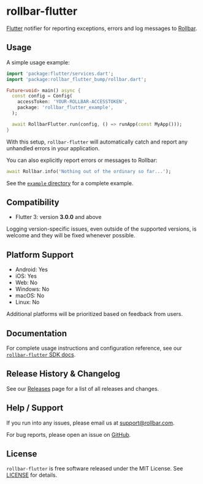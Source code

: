 # rollbar-flutter

[Flutter](https://flutter.dev/) notifier for reporting exceptions, errors and log messages to [Rollbar](https://rollbar.com).

## Usage

A simple usage example:

```dart
import 'package:flutter/services.dart';
import 'package:rollbar_flutter_bump/rollbar.dart';

Future<void> main() async {
  const config = Config(
    accessToken: 'YOUR-ROLLBAR-ACCESSTOKEN',
    package: 'rollbar_flutter_example',
  );

  await RollbarFlutter.run(config, () => runApp(const MyApp()));
}
```

With this setup, `rollbar-flutter` will automatically catch and report any unhandled errors in your application.

You can also explicitly report errors or messages to Rollbar:

```dart
await Rollbar.info('Nothing out of the ordinary so far...');
```

See the [`example` directory](./example/) for a complete example.

## Compatibility

- Flutter 3: version **3.0.0** and above

Logging version-specific issues, even outside of the supported versions, is welcome and they will be fixed whenever possible.

## Platform Support

- Android: Yes
- iOS: Yes
- Web: No
- Windows: No
- macOS: No
- Linux: No

Additional platforms will be prioritized based on feedback from users.

## Documentation

For complete usage instructions and configuration reference, see our [`rollbar-flutter` SDK docs](https://docs.rollbar.com/docs/flutter#flutter).

## Release History & Changelog

See our [Releases](https://github.com/rollbar/rollbar-flutter/releases) page for a list of all releases and changes.

## Help / Support

If you run into any issues, please email us at [support@rollbar.com](mailto:support@rollbar.com).

For bug reports, please open an issue on [GitHub](https://github.com/rollbar/rollbar-flutter/issues/new).

## License

`rollbar-flutter` is free software released under the MIT License. See [LICENSE](./LICENSE) for details.
